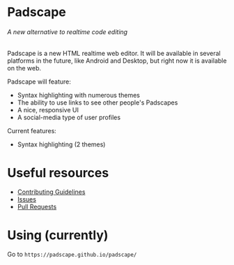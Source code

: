 # Padscape
###### A new alternative to realtime code editing

Padscape is a new HTML realtime web editor. It will be available in several platforms in the future, like Android and Desktop, but right now it is available on the web.

Padscape will feature:
- Syntax highlighting with numerous themes
- The ability to use links to see other people's Padscapes
- A nice, responsive UI
- A social-media type of user profiles

Current features:
- Syntax highlighting (2 themes)

# Useful resources
- [Contributing Guidelines](https://github.com/padscape/padscape/blob/master/CONTRIBUTING.md)
- [Issues](https://github.com/padscape/padscape/issues)
- [Pull Requests](https://github.com/padscape/padscape/pulls)

# Using (currently)

Go to `https://padscape.github.io/padscape/`
